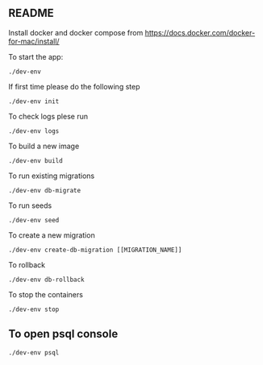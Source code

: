 ## README

Install docker and docker compose from
https://docs.docker.com/docker-for-mac/install/

To start the app:

```
./dev-env
```

If first time please do the following step

```
./dev-env init
```

To check logs plese run

```
./dev-env logs
```

To build a new image

```
./dev-env build
```

To run existing migrations

```
./dev-env db-migrate
```

To run seeds

```
./dev-env seed
```

To create a new migration

```
./dev-env create-db-migration [[MIGRATION_NAME]]
```

To rollback

```
./dev-env db-rollback
```

To stop the containers

```
./dev-env stop
```

## To open psql console

```
./dev-env psql
```
